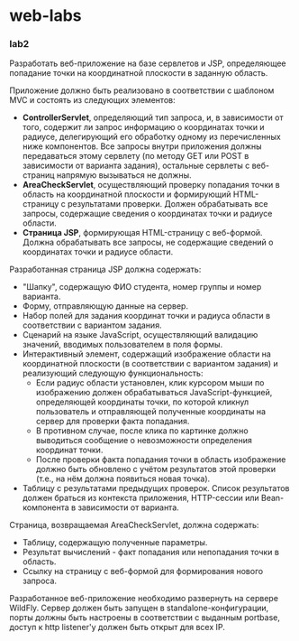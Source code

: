 # web-labs

<h3>lab2</h3>
Разработать веб-приложение на базе сервлетов и JSP, определяющее попадание точки на координатной плоскости в заданную область.

Приложение должно быть реализовано в соответствии с шаблоном MVC и состоять из следующих элементов:
<ul>
  <li><b>ControllerServlet</b>, определяющий тип запроса, и, в зависимости от того, содержит ли запрос информацию о координатах точки и радиусе, делегирующий его обработку одному из перечисленных ниже компонентов. Все запросы внутри приложения должны передаваться этому сервлету (по методу GET или POST в зависимости от варианта задания), остальные сервлеты с веб-страниц напрямую вызываться не должны.</li>
  <li><b>AreaCheckServlet</b>, осуществляющий проверку попадания точки в область на координатной плоскости и формирующий HTML-страницу с результатами проверки. Должен обрабатывать все запросы, содержащие сведения о координатах точки и радиусе области.</li>
  <li><b>Страница JSP</b>, формирующая HTML-страницу с веб-формой. Должна обрабатывать все запросы, не содержащие сведений о координатах точки и радиусе области.</li>
</ul>
Разработанная страница JSP должна содержать:
<ul>
  <li>"Шапку", содержащую ФИО студента, номер группы и номер варианта.</li>
  <li>Форму, отправляющую данные на сервер.</li>
<li>Набор полей для задания координат точки и радиуса области в соответствии с вариантом задания.</li>
<li>Сценарий на языке JavaScript, осуществляющий валидацию значений, вводимых пользователем в поля формы.</li>
<li>Интерактивный элемент, содержащий изображение области на координатной плоскости (в соответствии с вариантом задания) и реализующий следующую функциональность:
  <ul>
<li>Если радиус области установлен, клик курсором мыши по изображению должен обрабатываться JavaScript-функцией, определяющей координаты точки, по которой кликнул пользователь и отправляющей полученные координаты на сервер для проверки факта попадания.</li>
<li>В противном случае, после клика по картинке должно выводиться сообщение о невозможности определения координат точки.</li>
<li>После проверки факта попадания точки в область изображение должно быть обновлено с учётом результатов этой проверки (т.е., на нём должна появиться новая точка).</li>
  </ul>
  </li>
<li>Таблицу с результатами предыдущих проверок. Список результатов должен браться из контекста приложения, HTTP-сессии или Bean-компонента в зависимости от варианта.</li>
</ul>
Страница, возвращаемая AreaCheckServlet, должна содержать:
<ul>
  <li>Таблицу, содержащую полученные параметры.</li>
  <li>Результат вычислений - факт попадания или непопадания точки в область.</li>
  <li>Ссылку на страницу с веб-формой для формирования нового запроса.</li>
  </ul>
Разработанное веб-приложение необходимо развернуть на сервере WildFly. Сервер должен быть запущен в standalone-конфигурации, порты должны быть настроены в соответствии с выданным portbase, доступ к http listener'у должен быть открыт для всех IP.
